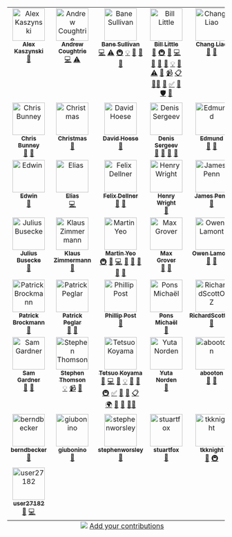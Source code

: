 
<!-- ALL-CONTRIBUTORS-LIST:START - Do not remove or modify this section -->
<!-- prettier-ignore-start -->
<!-- markdownlint-disable -->
<table>
  <tbody>
    <tr>
      <td align="center" valign="top" width="20%"><a href="https://github.com/akaszynski/resume"><img src="https://avatars.githubusercontent.com/u/11981631?v=4?s=75" width="75px;" alt="Alex Kaszynski"/><br /><sub><b>Alex Kaszynski</b></sub></a><br /><a href="https://github.com/bjlittle/geovista/issues?q=author%3Aakaszynski" title="Bug reports">🐛</a></td>
      <td align="center" valign="top" width="20%"><a href="https://github.com/andrewcoughtrie"><img src="https://avatars.githubusercontent.com/u/24609575?v=4?s=75" width="75px;" alt="Andrew Coughtrie"/><br /><sub><b>Andrew Coughtrie</b></sub></a><br /><a href="https://github.com/bjlittle/geovista/commits?author=andrewcoughtrie" title="Code">💻</a> <a href="https://github.com/bjlittle/geovista/commits?author=andrewcoughtrie" title="Tests">⚠️</a></td>
      <td align="center" valign="top" width="20%"><a href="http://banesullivan.com"><img src="https://avatars.githubusercontent.com/u/22067021?v=4?s=75" width="75px;" alt="Bane Sullivan"/><br /><sub><b>Bane Sullivan</b></sub></a><br /><a href="https://github.com/bjlittle/geovista/commits?author=banesullivan" title="Code">💻</a> <a href="https://github.com/bjlittle/geovista/commits?author=banesullivan" title="Tests">⚠️</a> <a href="#infra-banesullivan" title="Infrastructure (Hosting, Build-Tools, etc)">🚇</a> <a href="#example-banesullivan" title="Examples">💡</a> <a href="https://github.com/bjlittle/geovista/issues?q=author%3Abanesullivan" title="Bug reports">🐛</a> <a href="#ideas-banesullivan" title="Ideas, Planning, & Feedback">🤔</a> <a href="#promotion-banesullivan" title="Promotion">📣</a></td>
      <td align="center" valign="top" width="20%"><a href="https://github.com/bjlittle"><img src="https://avatars.githubusercontent.com/u/2051656?v=4?s=75" width="75px;" alt="Bill Little"/><br /><sub><b>Bill Little</b></sub></a><br /><a href="#maintenance-bjlittle" title="Maintenance">🚧</a> <a href="#infra-bjlittle" title="Infrastructure (Hosting, Build-Tools, etc)">🚇</a> <a href="https://github.com/bjlittle/geovista/commits?author=bjlittle" title="Documentation">📖</a> <a href="https://github.com/bjlittle/geovista/commits?author=bjlittle" title="Code">💻</a> <a href="https://github.com/bjlittle/geovista/issues?q=author%3Abjlittle" title="Bug reports">🐛</a> <a href="https://github.com/bjlittle/geovista/pulls?q=is%3Apr+reviewed-by%3Abjlittle" title="Reviewed Pull Requests">👀</a> <a href="#data-bjlittle" title="Data">🔣</a> <a href="#example-bjlittle" title="Examples">💡</a> <a href="#question-bjlittle" title="Answering Questions">💬</a> <a href="https://github.com/bjlittle/geovista/commits?author=bjlittle" title="Tests">⚠️</a> <a href="#talk-bjlittle" title="Talks">📢</a> <a href="#video-bjlittle" title="Videos">📹</a> <a href="#eventOrganizing-bjlittle" title="Event Organizing">📋</a> <a href="#mentoring-bjlittle" title="Mentoring">🧑‍🏫</a> <a href="#design-bjlittle" title="Design">🎨</a> <a href="#tutorial-bjlittle" title="Tutorials">✅</a> <a href="#promotion-bjlittle" title="Promotion">📣</a> <a href="#security-bjlittle" title="Security">🛡️</a> <a href="#ideas-bjlittle" title="Ideas, Planning, & Feedback">🤔</a></td>
      <td align="center" valign="top" width="20%"><a href="https://changliao.github.io/"><img src="https://avatars.githubusercontent.com/u/20618384?v=4?s=75" width="75px;" alt="Chang Liao"/><br /><sub><b>Chang Liao</b></sub></a><br /><a href="#ideas-changliao1025" title="Ideas, Planning, & Feedback">🤔</a> <a href="#promotion-changliao1025" title="Promotion">📣</a></td>
    </tr>
    <tr>
      <td align="center" valign="top" width="20%"><a href="https://www.metoffice.gov.uk/research/weather/ocean-forecasting"><img src="https://avatars.githubusercontent.com/u/48915820?v=4?s=75" width="75px;" alt="Chris Bunney"/><br /><sub><b>Chris Bunney</b></sub></a><br /><a href="#ideas-ukmo-ccbunney" title="Ideas, Planning, & Feedback">🤔</a> <a href="#userTesting-ukmo-ccbunney" title="User Testing">📓</a></td>
      <td align="center" valign="top" width="20%"><a href="https://github.com/ChristmasZCY"><img src="https://avatars.githubusercontent.com/u/61818189?v=4?s=75" width="75px;" alt="Christmas"/><br /><sub><b>Christmas</b></sub></a><br /><a href="https://github.com/bjlittle/geovista/issues?q=author%3AChristmasZCY" title="Bug reports">🐛</a></td>
      <td align="center" valign="top" width="20%"><a href="https://github.com/djhoese"><img src="https://avatars.githubusercontent.com/u/1828519?v=4?s=75" width="75px;" alt="David Hoese"/><br /><sub><b>David Hoese</b></sub></a><br /><a href="#question-djhoese" title="Answering Questions">💬</a></td>
      <td align="center" valign="top" width="20%"><a href="https://dennissergeev.github.io/"><img src="https://avatars.githubusercontent.com/u/12111288?v=4?s=75" width="75px;" alt="Denis Sergeev"/><br /><sub><b>Denis Sergeev</b></sub></a><br /><a href="https://github.com/bjlittle/geovista/issues?q=author%3Adennissergeev" title="Bug reports">🐛</a> <a href="#promotion-dennissergeev" title="Promotion">📣</a> <a href="#ideas-dennissergeev" title="Ideas, Planning, & Feedback">🤔</a> <a href="#talk-dennissergeev" title="Talks">📢</a></td>
      <td align="center" valign="top" width="20%"><a href="https://github.com/edmundhenley-mo"><img src="https://avatars.githubusercontent.com/u/45294015?v=4?s=75" width="75px;" alt="Edmund"/><br /><sub><b>Edmund</b></sub></a><br /><a href="#ideas-edmundhenley-mo" title="Ideas, Planning, & Feedback">🤔</a> <a href="#userTesting-edmundhenley-mo" title="User Testing">📓</a></td>
    </tr>
    <tr>
      <td align="center" valign="top" width="20%"><a href="https://edsaac.github.io/"><img src="https://avatars.githubusercontent.com/u/34405119?v=4?s=75" width="75px;" alt="Edwin"/><br /><sub><b>Edwin</b></sub></a><br /><a href="#plugin-edsaac" title="Plugin/utility libraries">🔌</a></td>
      <td align="center" valign="top" width="20%"><a href="https://github.com/ESadek-MO"><img src="https://avatars.githubusercontent.com/u/110238618?v=4?s=75" width="75px;" alt="Elias"/><br /><sub><b>Elias</b></sub></a><br /><a href="https://github.com/bjlittle/geovista/commits?author=ESadek-MO" title="Code">💻</a></td>
      <td align="center" valign="top" width="20%"><a href="https://github.com/felixdellner"><img src="https://avatars.githubusercontent.com/u/14889443?v=4?s=75" width="75px;" alt="Felix Dellner"/><br /><sub><b>Felix Dellner</b></sub></a><br /><a href="https://github.com/bjlittle/geovista/issues?q=author%3Afelixdellner" title="Bug reports">🐛</a> <a href="#ideas-felixdellner" title="Ideas, Planning, & Feedback">🤔</a></td>
      <td align="center" valign="top" width="20%"><a href="https://github.com/HGWright"><img src="https://avatars.githubusercontent.com/u/84939917?v=4?s=75" width="75px;" alt="Henry Wright"/><br /><sub><b>Henry Wright</b></sub></a><br /><a href="https://github.com/bjlittle/geovista/commits?author=HGWright" title="Documentation">📖</a></td>
      <td align="center" valign="top" width="20%"><a href="https://github.com/jamesp"><img src="https://avatars.githubusercontent.com/u/22805?v=4?s=75" width="75px;" alt="James Penn"/><br /><sub><b>James Penn</b></sub></a><br /><a href="https://github.com/bjlittle/geovista/issues?q=author%3Ajamesp" title="Bug reports">🐛</a></td>
    </tr>
    <tr>
      <td align="center" valign="top" width="20%"><a href="http://www.juliusbusecke.com"><img src="https://avatars.githubusercontent.com/u/14314623?v=4?s=75" width="75px;" alt="Julius Busecke"/><br /><sub><b>Julius Busecke</b></sub></a><br /><a href="#promotion-jbusecke" title="Promotion">📣</a></td>
      <td align="center" valign="top" width="20%"><a href="https://github.com/zklaus"><img src="https://avatars.githubusercontent.com/u/1185813?v=4?s=75" width="75px;" alt="Klaus Zimmermann"/><br /><sub><b>Klaus Zimmermann</b></sub></a><br /><a href="https://github.com/bjlittle/geovista/issues?q=author%3Azklaus" title="Bug reports">🐛</a></td>
      <td align="center" valign="top" width="20%"><a href="http://trexfeathers.github.io"><img src="https://avatars.githubusercontent.com/u/40734014?v=4?s=75" width="75px;" alt="Martin Yeo"/><br /><sub><b>Martin Yeo</b></sub></a><br /><a href="#infra-trexfeathers" title="Infrastructure (Hosting, Build-Tools, etc)">🚇</a> <a href="https://github.com/bjlittle/geovista/commits?author=trexfeathers" title="Documentation">📖</a> <a href="https://github.com/bjlittle/geovista/commits?author=trexfeathers" title="Code">💻</a> <a href="#maintenance-trexfeathers" title="Maintenance">🚧</a> <a href="https://github.com/bjlittle/geovista/issues?q=author%3Atrexfeathers" title="Bug reports">🐛</a> <a href="#ideas-trexfeathers" title="Ideas, Planning, & Feedback">🤔</a> <a href="#question-trexfeathers" title="Answering Questions">💬</a> <a href="#promotion-trexfeathers" title="Promotion">📣</a></td>
      <td align="center" valign="top" width="20%"><a href="http://blog.mgrover.dev"><img src="https://avatars.githubusercontent.com/u/26660300?v=4?s=75" width="75px;" alt="Max Grover"/><br /><sub><b>Max Grover</b></sub></a><br /><a href="#ideas-mgrover1" title="Ideas, Planning, & Feedback">🤔</a> <a href="#promotion-mgrover1" title="Promotion">📣</a></td>
      <td align="center" valign="top" width="20%"><a href="https://github.com/owenlamont"><img src="https://avatars.githubusercontent.com/u/12672027?v=4?s=75" width="75px;" alt="Owen Lamont"/><br /><sub><b>Owen Lamont</b></sub></a><br /><a href="https://github.com/bjlittle/geovista/issues?q=author%3Aowenlamont" title="Bug reports">🐛</a> <a href="#userTesting-owenlamont" title="User Testing">📓</a></td>
    </tr>
    <tr>
      <td align="center" valign="top" width="20%"><a href="https://github.com/PBrockmann"><img src="https://avatars.githubusercontent.com/u/5402758?v=4?s=75" width="75px;" alt="Patrick Brockmann"/><br /><sub><b>Patrick Brockmann</b></sub></a><br /><a href="https://github.com/bjlittle/geovista/issues?q=author%3APBrockmann" title="Bug reports">🐛</a></td>
      <td align="center" valign="top" width="20%"><a href="https://github.com/pp-mo"><img src="https://avatars.githubusercontent.com/u/2089069?v=4?s=75" width="75px;" alt="Patrick Peglar"/><br /><sub><b>Patrick Peglar</b></sub></a><br /><a href="https://github.com/bjlittle/geovista/commits?author=pp-mo" title="Documentation">📖</a> <a href="#ideas-pp-mo" title="Ideas, Planning, & Feedback">🤔</a></td>
      <td align="center" valign="top" width="20%"><a href="https://github.com/Hedonical"><img src="https://avatars.githubusercontent.com/u/91704211?v=4?s=75" width="75px;" alt="Phillip Post"/><br /><sub><b>Phillip Post</b></sub></a><br /><a href="#ideas-Hedonical" title="Ideas, Planning, & Feedback">🤔</a></td>
      <td align="center" valign="top" width="20%"><a href="https://sites.google.com/site/michaelponsprofil/home"><img src="https://avatars.githubusercontent.com/u/17406789?v=4?s=75" width="75px;" alt="Pons Michaël"/><br /><sub><b>Pons Michaël</b></sub></a><br /><a href="https://github.com/bjlittle/geovista/issues?q=author%3AMinerallo" title="Bug reports">🐛</a></td>
      <td align="center" valign="top" width="20%"><a href="https://github.com/RichardScottOZ"><img src="https://avatars.githubusercontent.com/u/72196131?v=4?s=75" width="75px;" alt="RichardScottOZ"/><br /><sub><b>RichardScottOZ</b></sub></a><br /><a href="https://github.com/bjlittle/geovista/commits?author=RichardScottOZ" title="Documentation">📖</a></td>
    </tr>
    <tr>
      <td align="center" valign="top" width="20%"><a href="https://wx4stg.com"><img src="https://avatars.githubusercontent.com/u/83480577?v=4?s=75" width="75px;" alt="Sam Gardner"/><br /><sub><b>Sam Gardner</b></sub></a><br /><a href="#ideas-wx4stg" title="Ideas, Planning, & Feedback">🤔</a> <a href="#promotion-wx4stg" title="Promotion">📣</a></td>
      <td align="center" valign="top" width="20%"><a href="http://emps.exeter.ac.uk/mathematics/staff/sit204"><img src="https://avatars.githubusercontent.com/u/10164528?v=4?s=75" width="75px;" alt="Stephen Thomson"/><br /><sub><b>Stephen Thomson</b></sub></a><br /><a href="#example-sit23" title="Examples">💡</a> <a href="#video-sit23" title="Videos">📹</a> <a href="#promotion-sit23" title="Promotion">📣</a></td>
      <td align="center" valign="top" width="20%"><a href="https://github.com/tkoyama010"><img src="https://avatars.githubusercontent.com/u/7513610?v=4?s=75" width="75px;" alt="Tetsuo Koyama"/><br /><sub><b>Tetsuo Koyama</b></sub></a><br /><a href="#maintenance-tkoyama010" title="Maintenance">🚧</a> <a href="https://github.com/bjlittle/geovista/commits?author=tkoyama010" title="Code">💻</a> <a href="#data-tkoyama010" title="Data">🔣</a> <a href="#example-tkoyama010" title="Examples">💡</a> <a href="#ideas-tkoyama010" title="Ideas, Planning, & Feedback">🤔</a> <a href="https://github.com/bjlittle/geovista/commits?author=tkoyama010" title="Documentation">📖</a> <a href="#infra-tkoyama010" title="Infrastructure (Hosting, Build-Tools, etc)">🚇</a> <a href="#tutorial-tkoyama010" title="Tutorials">✅</a> <a href="https://github.com/bjlittle/geovista/issues?q=author%3Atkoyama010" title="Bug reports">🐛</a> <a href="#question-tkoyama010" title="Answering Questions">💬</a> <a href="#eventOrganizing-tkoyama010" title="Event Organizing">📋</a> <a href="#translation-tkoyama010" title="Translation">🌍</a> <a href="https://github.com/bjlittle/geovista/pulls?q=is%3Apr+reviewed-by%3Atkoyama010" title="Reviewed Pull Requests">👀</a> <a href="#promotion-tkoyama010" title="Promotion">📣</a> <a href="#mentoring-tkoyama010" title="Mentoring">🧑‍🏫</a></td>
      <td align="center" valign="top" width="20%"><a href="https://github.com/yutik-nn"><img src="https://avatars.githubusercontent.com/u/64946569?v=4?s=75" width="75px;" alt="Yuta Norden"/><br /><sub><b>Yuta Norden</b></sub></a><br /><a href="#ideas-yutik-nn" title="Ideas, Planning, & Feedback">🤔</a></td>
      <td align="center" valign="top" width="20%"><a href="https://github.com/abooton"><img src="https://avatars.githubusercontent.com/u/19527482?v=4?s=75" width="75px;" alt="abooton"/><br /><sub><b>abooton</b></sub></a><br /><a href="#ideas-abooton" title="Ideas, Planning, & Feedback">🤔</a> <a href="https://github.com/bjlittle/geovista/pulls?q=is%3Apr+reviewed-by%3Aabooton" title="Reviewed Pull Requests">👀</a></td>
    </tr>
    <tr>
      <td align="center" valign="top" width="20%"><a href="https://github.com/berndbecker"><img src="https://avatars.githubusercontent.com/u/68229540?v=4?s=75" width="75px;" alt="berndbecker"/><br /><sub><b>berndbecker</b></sub></a><br /><a href="#ideas-berndbecker" title="Ideas, Planning, & Feedback">🤔</a></td>
      <td align="center" valign="top" width="20%"><a href="https://github.com/giubonino"><img src="https://avatars.githubusercontent.com/u/58305314?v=4?s=75" width="75px;" alt="giubonino"/><br /><sub><b>giubonino</b></sub></a><br /><a href="#userTesting-giubonino" title="User Testing">📓</a></td>
      <td align="center" valign="top" width="20%"><a href="https://github.com/stephenworsley"><img src="https://avatars.githubusercontent.com/u/49274989?v=4?s=75" width="75px;" alt="stephenworsley"/><br /><sub><b>stephenworsley</b></sub></a><br /><a href="https://github.com/bjlittle/geovista/commits?author=stephenworsley" title="Documentation">📖</a></td>
      <td align="center" valign="top" width="20%"><a href="https://github.com/stuartfox"><img src="https://avatars.githubusercontent.com/u/2479875?v=4?s=75" width="75px;" alt="stuartfox"/><br /><sub><b>stuartfox</b></sub></a><br /><a href="#ideas-stuartfox" title="Ideas, Planning, & Feedback">🤔</a></td>
      <td align="center" valign="top" width="20%"><a href="https://github.com/tkknight"><img src="https://avatars.githubusercontent.com/u/2108488?v=4?s=75" width="75px;" alt="tkknight"/><br /><sub><b>tkknight</b></sub></a><br /><a href="https://github.com/bjlittle/geovista/commits?author=tkknight" title="Documentation">📖</a> <a href="#infra-tkknight" title="Infrastructure (Hosting, Build-Tools, etc)">🚇</a></td>
    </tr>
    <tr>
      <td align="center" valign="top" width="20%"><a href="https://github.com/user27182"><img src="https://avatars.githubusercontent.com/u/89109579?v=4?s=75" width="75px;" alt="user27182"/><br /><sub><b>user27182</b></sub></a><br /><a href="https://github.com/bjlittle/geovista/issues?q=author%3Auser27182" title="Bug reports">🐛</a> <a href="https://github.com/bjlittle/geovista/commits?author=user27182" title="Code">💻</a></td>
    </tr>
  </tbody>
  <tfoot>
    <tr>
      <td align="center" size="13px" colspan="5">
        <img src="https://raw.githubusercontent.com/all-contributors/all-contributors-cli/1b8533af435da9854653492b1327a23a4dbd0a10/assets/logo-small.svg">
          <a href="https://all-contributors.js.org/docs/en/bot/usage">Add your contributions</a>
        </img>
      </td>
    </tr>
  </tfoot>
</table>

<!-- markdownlint-restore -->
<!-- prettier-ignore-end -->

<!-- ALL-CONTRIBUTORS-LIST:END -->
